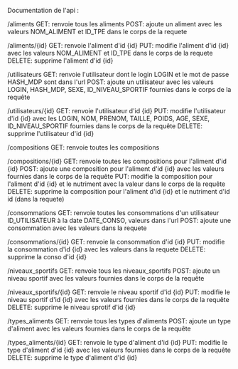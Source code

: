 Documentation de l'api :

/aliments
    GET: renvoie tous les aliments
    POST: ajoute un aliment avec les valeurs NOM_ALIMENT et ID_TPE dans le corps de la requete

/aliments/{id}
    GET: renvoie l'aliment d'id {id}
    PUT: modifie l'aliment d'id {id} avec les valeurs NOM_ALIMENT et ID_TPE dans le corps de la requete
    DELETE: supprime l'aliment d'id {id}


/utilisateurs
    GET: renvoie l'utilisateur dont le login LOGIN et le mot de passe HASH_MDP sont dans l'url
    POST: ajoute un utilisateur avec les valeurs LOGIN, HASH_MDP, SEXE, ID_NIVEAU_SPORTIF fournies dans le corps de la requête

/utilisateurs/{id}
    GET: renvoie l'utilisateur d'id {id}
    PUT: modifie l'utilisateur d'id {id} avec les LOGIN, NOM, PRENOM, TAILLE, POIDS, AGE, SEXE, ID_NIVEAU_SPORTIF fournies dans le corps de la requête
    DELETE: supprime l'utilisateur d'id {id}


/compositions
    GET: renvoie toutes les compositions

/compositions/{id}
    GET: renvoie toutes les compositions pour l'aliment d'id {id}
    POST: ajoute une composition pour l'aliment d'id {id} avec les valeurs fournies dans le corps de la requête
    PUT: modifie la composition pour l'aliment d'id {id} et le nutriment avec la valeur dans le corps de la requête
    DELETE: supprime la composition pour l'aliment d'id {id} et le nutriment d'id id (dans la requete)


/consommations
    GET: renvoie toutes les consommations d'un utilisateur ID_UTILISATEUR à la date DATE_CONSO, valeurs dans l'url
    POST: ajoute une consommation avec les valeurs dans la requete

/consommations/{id}
    GET: renvoie la consommation d'id {id}
    PUT: modifie la consommation d'id {id} avec les valeurs dans la requete
    DELETE: supprime la conso d'id {id}


/niveaux_sportifs
    GET: renvoie tous les niveaux_sportifs
    POST: ajoute un niveau sportif avec les valeurs fournies dans le corps de la requête

/niveaux_sportifs/{id}
    GET: renvoie le niveau sportif d'id {id}
    PUT: modifie le niveau sportif d'id {id} avec les valeurs fournies dans le corps de la requête
    DELETE: supprime le niveau sprotif d'id {id}


/types_aliments
    GET: renvoie tous les types d'aliments
    POST: ajoute un type d'aliment avec les valeurs fournies dans le corps de la requête

/types_aliments/{id}
    GET: renvoie le type d'aliment d'id {id}
    PUT: modifie le type d'aliment d'id {id} avec les valeurs fournies dans le corps de la requête
    DELETE: supprime le type d'aliment d'id {id}